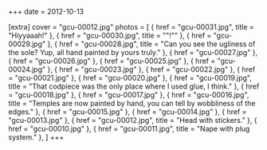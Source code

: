 +++
date = 2012-10-13

[extra]
cover = "gcu-00012.jpg"
photos = [
{ href = "gcu-00031.jpg", title = "Hiyyaaah!" },
{ href = "gcu-00030.jpg", title = "&quot;!&quot;" },
{ href = "gcu-00029.jpg" },
{ href = "gcu-00028.jpg", title = "Can you see the ugliness of the sole? Yup, all hand painted by yours truly." },
{ href = "gcu-00027.jpg" },
{ href = "gcu-00026.jpg" },
{ href = "gcu-00025.jpg" },
{ href = "gcu-00024.jpg" },
{ href = "gcu-00023.jpg" },
{ href = "gcu-00022.jpg" },
{ href = "gcu-00021.jpg" },
{ href = "gcu-00020.jpg" },
{ href = "gcu-00019.jpg", title = "That codpiece was the only place where I used glue, I think." },
{ href = "gcu-00018.jpg" },
{ href = "gcu-00017.jpg" },
{ href = "gcu-00016.jpg", title = "Temples are now painted by hand, you can tell by wobbliness of the edges." },
{ href = "gcu-00015.jpg" },
{ href = "gcu-00014.jpg" },
{ href = "gcu-00013.jpg" },
{ href = "gcu-00012.jpg", title = "Head with stickers." },
{ href = "gcu-00010.jpg" },
{ href = "gcu-00011.jpg", title = "Nape with plug system." },
]
+++